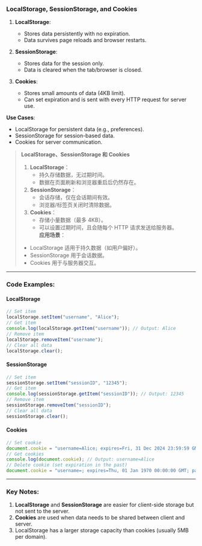 ### LocalStorage, SessionStorage, and Cookies

<audio src="C:\Users\10691\Downloads\LocalStorage_  .mp3"></audio>

1. **LocalStorage**:  
   - Stores data persistently with no expiration.  
   - Data survives page reloads and browser restarts.  

2. **SessionStorage**:  
   - Stores data for the session only.  
   - Data is cleared when the tab/browser is closed.  

3. **Cookies**:  
   - Stores small amounts of data (4KB limit).  
   - Can set expiration and is sent with every HTTP request for server use.  

**Use Cases**:  
- LocalStorage for persistent data (e.g., preferences).  
- SessionStorage for session-based data.  
- Cookies for server communication.

> **LocalStorage、SessionStorage 和 Cookies** 
>
>  <audio src="C:\Users\10691\Downloads\LocalStorage：  .mp3"></audio>
>
> 1. **LocalStorage**：  
>    - 持久存储数据，无过期时间。  
>    - 数据在页面刷新和浏览器重启后仍然存在。  
> 2. **SessionStorage**：  
>    - 会话存储，仅在会话期间有效。  
>    - 浏览器/标签页关闭时清除数据。  
> 3. **Cookies**：  
>    - 存储小量数据（最多 4KB）。  
>    - 可以设置过期时间，且会随每个 HTTP 请求发送给服务器。  
>    **应用场景**：  
> - LocalStorage 适用于持久数据（如用户偏好）。  
> - SessionStorage 用于会话数据。  
> - Cookies 用于与服务器交互。

---

### Code Examples:

<audio src="C:\Users\10691\Downloads\`localStorage`用.mp3"></audio>

#### **LocalStorage**
```javascript
// Set item
localStorage.setItem("username", "Alice");
// Get item
console.log(localStorage.getItem("username")); // Output: Alice
// Remove item
localStorage.removeItem("username");
// Clear all data
localStorage.clear();
```

#### **SessionStorage**
```javascript
// Set item
sessionStorage.setItem("sessionID", "12345");
// Get item
console.log(sessionStorage.getItem("sessionID")); // Output: 12345
// Remove item
sessionStorage.removeItem("sessionID");
// Clear all data
sessionStorage.clear();
```

#### **Cookies**
```javascript
// Set cookie
document.cookie = "username=Alice; expires=Fri, 31 Dec 2024 23:59:59 GMT; path=/";
// Get cookies
console.log(document.cookie); // Output: username=Alice
// Delete cookie (set expiration in the past)
document.cookie = "username=; expires=Thu, 01 Jan 1970 00:00:00 GMT; path=/";
```

---

### Key Notes:

<audio src="C:\Users\10691\Downloads\1. __LocalStora.mp3"></audio>

1. **LocalStorage** and **SessionStorage** are easier for client-side storage but not sent to the server.  
2. **Cookies** are used when data needs to be shared between client and server.  
3. LocalStorage has a larger storage capacity than cookies (usually 5MB per domain).